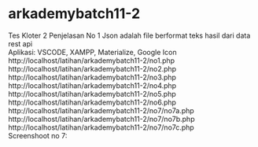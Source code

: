 # arkademybatch11-2
Tes Kloter 2
Penjelasan No 1 Json adalah file berformat teks hasil dari data rest api <br>
Aplikasi: VSCODE, XAMPP, Materialize, Google Icon <br>
http://localhost/latihan/arkademybatch11-2/no1.php
http://localhost/latihan/arkademybatch11-2/no2.php
http://localhost/latihan/arkademybatch11-2/no3.php
http://localhost/latihan/arkademybatch11-2/no4.php
http://localhost/latihan/arkademybatch11-2/no5.php
http://localhost/latihan/arkademybatch11-2/no6.php
http://localhost/latihan/arkademybatch11-2/no7/no7a.php
http://localhost/latihan/arkademybatch11-2/no7/no7b.php
http://localhost/latihan/arkademybatch11-2/no7/no7c.php <br>
Screenshoot no 7:
